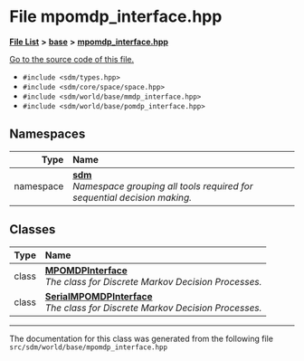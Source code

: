 
# File mpomdp\_interface.hpp

<link rel="stylesheet" href="https://cdnjs.cloudflare.com/ajax/libs/KaTeX/0.5.1/katex.min.css">
<link rel="stylesheet" href="https://cdn.jsdelivr.net/github-markdown-css/2.2.1/github-markdown.css"/>



[**File List**](files.md) **>** [**base**](dir_f82058e37a1f60b84f8487517c6ff983.md) **>** [**mpomdp\_interface.hpp**](mpomdp__interface_8hpp.md)

[Go to the source code of this file.](mpomdp__interface_8hpp_source.md)



* `#include <sdm/types.hpp>`
* `#include <sdm/core/space/space.hpp>`
* `#include <sdm/world/base/mmdp_interface.hpp>`
* `#include <sdm/world/base/pomdp_interface.hpp>`









## Namespaces

| Type | Name |
| ---: | :--- |
| namespace | [**sdm**](namespacesdm.md) <br>_Namespace grouping all tools required for sequential decision making._  |

## Classes

| Type | Name |
| ---: | :--- |
| class | [**MPOMDPInterface**](classsdm_1_1MPOMDPInterface.md) <br>_The class for Discrete Markov Decision Processes._  |
| class | [**SerialMPOMDPInterface**](classsdm_1_1SerialMPOMDPInterface.md) <br>_The class for Discrete Markov Decision Processes._  |














------------------------------
The documentation for this class was generated from the following file `src/sdm/world/base/mpomdp_interface.hpp`
